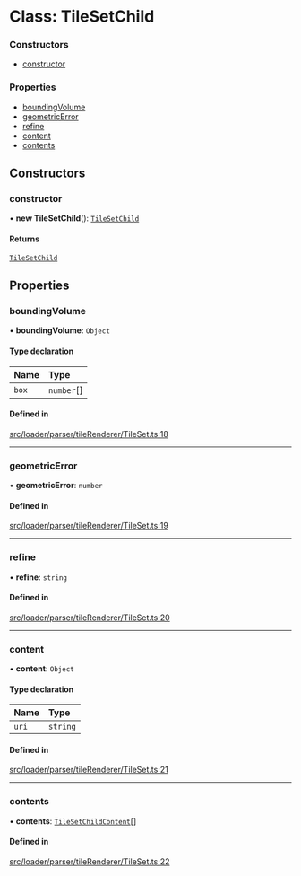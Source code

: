 # Class: TileSetChild

### Constructors

- [constructor](TileSetChild.md#constructor)

### Properties

- [boundingVolume](TileSetChild.md#boundingvolume)
- [geometricError](TileSetChild.md#geometricerror)
- [refine](TileSetChild.md#refine)
- [content](TileSetChild.md#content)
- [contents](TileSetChild.md#contents)

## Constructors

### constructor

• **new TileSetChild**(): [`TileSetChild`](TileSetChild.md)

#### Returns

[`TileSetChild`](TileSetChild.md)

## Properties

### boundingVolume

• **boundingVolume**: `Object`

#### Type declaration

| Name | Type |
| :------ | :------ |
| `box` | `number`[] |

#### Defined in

[src/loader/parser/tileRenderer/TileSet.ts:18](https://github.com/Orillusion/orillusion/blob/main/src/loader/parser/tileRenderer/TileSet.ts#L18)

___

### geometricError

• **geometricError**: `number`

#### Defined in

[src/loader/parser/tileRenderer/TileSet.ts:19](https://github.com/Orillusion/orillusion/blob/main/src/loader/parser/tileRenderer/TileSet.ts#L19)

___

### refine

• **refine**: `string`

#### Defined in

[src/loader/parser/tileRenderer/TileSet.ts:20](https://github.com/Orillusion/orillusion/blob/main/src/loader/parser/tileRenderer/TileSet.ts#L20)

___

### content

• **content**: `Object`

#### Type declaration

| Name | Type |
| :------ | :------ |
| `uri` | `string` |

#### Defined in

[src/loader/parser/tileRenderer/TileSet.ts:21](https://github.com/Orillusion/orillusion/blob/main/src/loader/parser/tileRenderer/TileSet.ts#L21)

___

### contents

• **contents**: [`TileSetChildContent`](TileSetChildContent.md)[]

#### Defined in

[src/loader/parser/tileRenderer/TileSet.ts:22](https://github.com/Orillusion/orillusion/blob/main/src/loader/parser/tileRenderer/TileSet.ts#L22)
